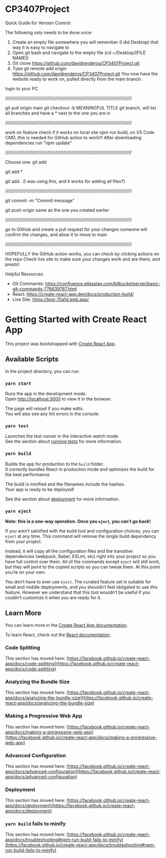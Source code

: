 # CP3407Project

Quick Guide for Version Control:

The following only needs to be done once:
1. Create an empty file somewhere you will remember (I did Desktop) that way it is easy to navigate to 
2. Open git bash and navigate to the empty file (cd ~/Desktop/[FILE NAME])
3. Git clone https://github.com/davidrenderos/CP3407Project.git
4. Type git remote add origin https://github.com/davidrenderos/CP3407Project.git
You now have the website ready to work on, pulled directly from the main branch.

login to your PC

/////////////////////////////////////////////////////////////////////////////////

git pull origin main
git checkout -b <branchname> MEANINGFUL TITLE
git branch, will list all branches and have a * next to the one you are in

/////////////////////////////////////////////////////////////////////////////////

work on feature
check if it works on local site
npm run build, on VS Code CMD, this is needed for GitHub action to work!!!
After downloading dependencies run "npm update" 

/////////////////////////////////////////////////////////////////////////////////

Choose one:
git add <filename>

git add *

git add . (I was using this, and it works for adding all files?)

/////////////////////////////////////////////////////////////////////////////////

git commit -m "Commit message"
  
git push origin <branchname> same as the one you created earlier

/////////////////////////////////////////////////////////////////////////////////

go to GitHub and create a pull request for your changes
someone will confirm the changes, and allow it to move to main

/////////////////////////////////////////////////////////////////////////////////

HOPEFULLY the GitHub action works, you can check by clicking actions on the repo
Check live site to make sure your changes work and are there, and presto!

Helpful Resources:
- Git Commands: https://confluence.atlassian.com/bitbucketserver/basic-git-commands-776639767.html
- React: https://create-react-app.dev/docs/production-build/
- Live Site: https://test-70a1d.web.app/

# Getting Started with Create React App

This project was bootstrapped with [Create React App](https://github.com/facebook/create-react-app).

## Available Scripts

In the project directory, you can run:

### `yarn start`

Runs the app in the development mode.\
Open [http://localhost:3000](http://localhost:3000) to view it in the browser.

The page will reload if you make edits.\
You will also see any lint errors in the console.

### `yarn test`

Launches the test runner in the interactive watch mode.\
See the section about [running tests](https://facebook.github.io/create-react-app/docs/running-tests) for more information.

### `yarn build`

Builds the app for production to the `build` folder.\
It correctly bundles React in production mode and optimizes the build for the best performance.

The build is minified and the filenames include the hashes.\
Your app is ready to be deployed!

See the section about [deployment](https://facebook.github.io/create-react-app/docs/deployment) for more information.

### `yarn eject`

**Note: this is a one-way operation. Once you `eject`, you can’t go back!**

If you aren’t satisfied with the build tool and configuration choices, you can `eject` at any time. This command will remove the single build dependency from your project.

Instead, it will copy all the configuration files and the transitive dependencies (webpack, Babel, ESLint, etc) right into your project so you have full control over them. All of the commands except `eject` will still work, but they will point to the copied scripts so you can tweak them. At this point you’re on your own.

You don’t have to ever use `eject`. The curated feature set is suitable for small and middle deployments, and you shouldn’t feel obligated to use this feature. However we understand that this tool wouldn’t be useful if you couldn’t customize it when you are ready for it.

## Learn More

You can learn more in the [Create React App documentation](https://facebook.github.io/create-react-app/docs/getting-started).

To learn React, check out the [React documentation](https://reactjs.org/).

### Code Splitting

This section has moved here: [https://facebook.github.io/create-react-app/docs/code-splitting](https://facebook.github.io/create-react-app/docs/code-splitting)

### Analyzing the Bundle Size

This section has moved here: [https://facebook.github.io/create-react-app/docs/analyzing-the-bundle-size](https://facebook.github.io/create-react-app/docs/analyzing-the-bundle-size)

### Making a Progressive Web App

This section has moved here: [https://facebook.github.io/create-react-app/docs/making-a-progressive-web-app](https://facebook.github.io/create-react-app/docs/making-a-progressive-web-app)

### Advanced Configuration

This section has moved here: [https://facebook.github.io/create-react-app/docs/advanced-configuration](https://facebook.github.io/create-react-app/docs/advanced-configuration)

### Deployment

This section has moved here: [https://facebook.github.io/create-react-app/docs/deployment](https://facebook.github.io/create-react-app/docs/deployment)

### `yarn build` fails to minify

This section has moved here: [https://facebook.github.io/create-react-app/docs/troubleshooting#npm-run-build-fails-to-minify](https://facebook.github.io/create-react-app/docs/troubleshooting#npm-run-build-fails-to-minify)
